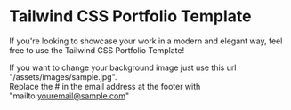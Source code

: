 # Tailwind CSS Portfolio Template

If you're looking to showcase your work in a modern and elegant way, feel free to use the Tailwind CSS Portfolio Template!
<br/>

If you want to change your background image just use this url "/assets/images/sample.jpg".
<br/>
Replace the # in the email address at the footer with "mailto:youremail@sample.com"
